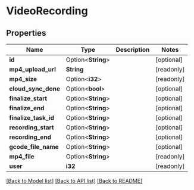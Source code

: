 # VideoRecording

## Properties

Name | Type | Description | Notes
------------ | ------------- | ------------- | -------------
**id** | Option<**String**> |  | [optional]
**mp4_upload_url** | **String** |  | [readonly]
**mp4_size** | Option<**i32**> |  | [readonly]
**cloud_sync_done** | Option<**bool**> |  | [optional]
**finalize_start** | Option<**String**> |  | [optional]
**finalize_end** | Option<**String**> |  | [optional]
**finalize_task_id** | Option<**String**> |  | [optional]
**recording_start** | Option<**String**> |  | [optional]
**recording_end** | Option<**String**> |  | [optional]
**gcode_file_name** | Option<**String**> |  | [optional]
**mp4_file** | Option<**String**> |  | [readonly]
**user** | **i32** |  | [readonly]

[[Back to Model list]](../README.md#documentation-for-models) [[Back to API list]](../README.md#documentation-for-api-endpoints) [[Back to README]](../README.md)


